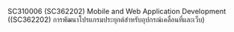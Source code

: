  SC310006 (SC362202) Mobile and Web Application Development ((SC362202) การพัฒนาโปรแกรมประยุกต์สำหรับอุปกรณ์เคลื่อนที่และเว็บ)
